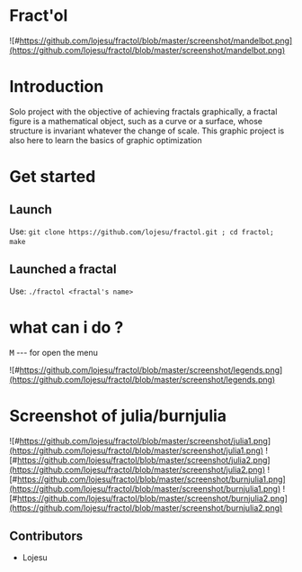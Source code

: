 # Fract'ol
![#https://github.com/lojesu/fractol/blob/master/screenshot/mandelbot.png](https://github.com/lojesu/fractol/blob/master/screenshot/mandelbot.png)
# Introduction
Solo project with the objective of achieving fractals graphically, a fractal figure is a mathematical object, such as a curve or a surface, whose structure is invariant whatever the change of scale. This graphic project is also here to learn the basics of graphic optimization
# Get started
## Launch
Use: ```git clone https://github.com/lojesu/fractol.git ; cd fractol; make```
## Launched a fractal
Use: ```./fractol <fractal's name>```
# what can i do ?
<kbd>M</kbd> --- for open the menu

![#https://github.com/lojesu/fractol/blob/master/screenshot/legends.png](https://github.com/lojesu/fractol/blob/master/screenshot/legends.png)
# Screenshot of julia/burnjulia
![#https://github.com/lojesu/fractol/blob/master/screenshot/julia1.png](https://github.com/lojesu/fractol/blob/master/screenshot/julia1.png)
![#https://github.com/lojesu/fractol/blob/master/screenshot/julia2.png](https://github.com/lojesu/fractol/blob/master/screenshot/julia2.png)
![#https://github.com/lojesu/fractol/blob/master/screenshot/burnjulia1.png](https://github.com/lojesu/fractol/blob/master/screenshot/burnjulia1.png)
![#https://github.com/lojesu/fractol/blob/master/screenshot/burnjulia2.png](https://github.com/lojesu/fractol/blob/master/screenshot/burnjulia2.png)

## Contributors
- Lojesu
